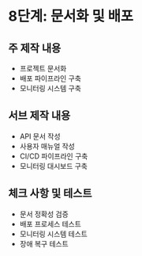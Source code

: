 # 8단계: 문서화 및 배포

## 주 제작 내용
- 프로젝트 문서화
- 배포 파이프라인 구축
- 모니터링 시스템 구축

## 서브 제작 내용
- API 문서 작성
- 사용자 매뉴얼 작성
- CI/CD 파이프라인 구축
- 모니터링 대시보드 구축

## 체크 사항 및 테스트
- 문서 정확성 검증
- 배포 프로세스 테스트
- 모니터링 시스템 테스트
- 장애 복구 테스트 